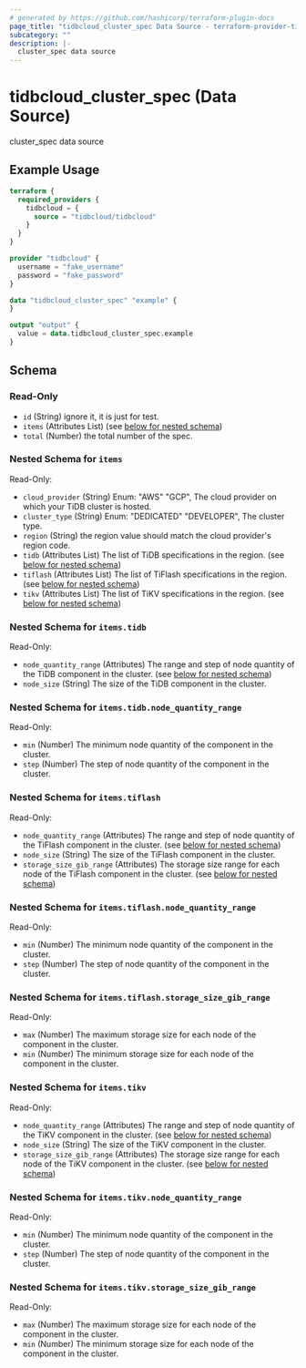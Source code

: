 ```yaml
---
# generated by https://github.com/hashicorp/terraform-plugin-docs
page_title: "tidbcloud_cluster_spec Data Source - terraform-provider-tidbcloud"
subcategory: ""
description: |-
  cluster_spec data source
---
```


# tidbcloud_cluster_spec (Data Source)

cluster_spec data source

## Example Usage

```terraform
terraform {
  required_providers {
    tidbcloud = {
      source = "tidbcloud/tidbcloud"
    }
  }
}

provider "tidbcloud" {
  username = "fake_username"
  password = "fake_password"
}

data "tidbcloud_cluster_spec" "example" {
}

output "output" {
  value = data.tidbcloud_cluster_spec.example
}
```

<!-- schema generated by tfplugindocs -->
## Schema

### Read-Only

- `id` (String) ignore it, it is just for test.
- `items` (Attributes List) (see [below for nested schema](#nestedatt--items))
- `total` (Number) the total number of the spec.

<a id="nestedatt--items"></a>
### Nested Schema for `items`

Read-Only:

- `cloud_provider` (String) Enum: "AWS" "GCP", The cloud provider on which your TiDB cluster is hosted.
- `cluster_type` (String) Enum: "DEDICATED" "DEVELOPER", The cluster type.
- `region` (String) the region value should match the cloud provider's region code.
- `tidb` (Attributes List) The list of TiDB specifications in the region. (see [below for nested schema](#nestedatt--items--tidb))
- `tiflash` (Attributes List) The list of TiFlash specifications in the region. (see [below for nested schema](#nestedatt--items--tiflash))
- `tikv` (Attributes List) The list of TiKV specifications in the region. (see [below for nested schema](#nestedatt--items--tikv))

<a id="nestedatt--items--tidb"></a>
### Nested Schema for `items.tidb`

Read-Only:

- `node_quantity_range` (Attributes) The range and step of node quantity of the TiDB component in the cluster. (see [below for nested schema](#nestedatt--items--tidb--node_quantity_range))
- `node_size` (String) The size of the TiDB component in the cluster.

<a id="nestedatt--items--tidb--node_quantity_range"></a>
### Nested Schema for `items.tidb.node_quantity_range`

Read-Only:

- `min` (Number) The minimum node quantity of the component in the cluster.
- `step` (Number) The step of node quantity of the component in the cluster.



<a id="nestedatt--items--tiflash"></a>
### Nested Schema for `items.tiflash`

Read-Only:

- `node_quantity_range` (Attributes) The range and step of node quantity of the TiFlash component in the cluster. (see [below for nested schema](#nestedatt--items--tiflash--node_quantity_range))
- `node_size` (String) The size of the TiFlash component in the cluster.
- `storage_size_gib_range` (Attributes) The storage size range for each node of the TiFlash component in the cluster. (see [below for nested schema](#nestedatt--items--tiflash--storage_size_gib_range))

<a id="nestedatt--items--tiflash--node_quantity_range"></a>
### Nested Schema for `items.tiflash.node_quantity_range`

Read-Only:

- `min` (Number) The minimum node quantity of the component in the cluster.
- `step` (Number) The step of node quantity of the component in the cluster.


<a id="nestedatt--items--tiflash--storage_size_gib_range"></a>
### Nested Schema for `items.tiflash.storage_size_gib_range`

Read-Only:

- `max` (Number) The maximum storage size for each node of the component in the cluster.
- `min` (Number) The minimum storage size for each node of the component in the cluster.



<a id="nestedatt--items--tikv"></a>
### Nested Schema for `items.tikv`

Read-Only:

- `node_quantity_range` (Attributes) The range and step of node quantity of the TiKV component in the cluster. (see [below for nested schema](#nestedatt--items--tikv--node_quantity_range))
- `node_size` (String) The size of the TiKV component in the cluster.
- `storage_size_gib_range` (Attributes) The storage size range for each node of the TiKV component in the cluster. (see [below for nested schema](#nestedatt--items--tikv--storage_size_gib_range))

<a id="nestedatt--items--tikv--node_quantity_range"></a>
### Nested Schema for `items.tikv.node_quantity_range`

Read-Only:

- `min` (Number) The minimum node quantity of the component in the cluster.
- `step` (Number) The step of node quantity of the component in the cluster.


<a id="nestedatt--items--tikv--storage_size_gib_range"></a>
### Nested Schema for `items.tikv.storage_size_gib_range`

Read-Only:

- `max` (Number) The maximum storage size for each node of the component in the cluster.
- `min` (Number) The minimum storage size for each node of the component in the cluster.


